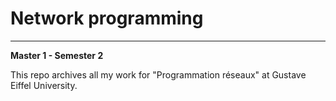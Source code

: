 # Network programming

---

**Master 1 - Semester 2**

This repo archives all my work for "Programmation réseaux" at Gustave Eiffel University.
